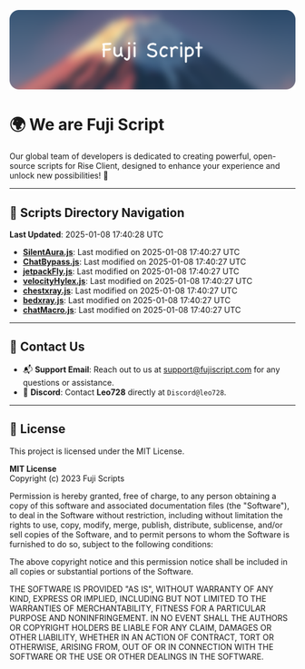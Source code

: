 ![Banner](.github/b.webp)

# 🌍 **We are Fuji Script**

Our global team of developers is dedicated to creating powerful, open-source scripts for Rise Client, designed to enhance your experience and unlock new possibilities! 🌟

---
<!-- SCRIPTS_NAVIGATION_START -->
## 📂 **Scripts Directory Navigation**

**Last Updated**: 2025-01-08 17:40:28 UTC

- **[SilentAura.js](scripts/SilentAura.js)**: Last modified on 2025-01-08 17:40:27 UTC
- **[ChatBypass.js](scripts/ChatBypass.js)**: Last modified on 2025-01-08 17:40:27 UTC
- **[jetpackFly.js](scripts/jetpackFly.js)**: Last modified on 2025-01-08 17:40:27 UTC
- **[velocityHylex.js](scripts/velocityHylex.js)**: Last modified on 2025-01-08 17:40:27 UTC
- **[chestxray.js](scripts/chestxray.js)**: Last modified on 2025-01-08 17:40:27 UTC
- **[bedxray.js](scripts/bedxray.js)**: Last modified on 2025-01-08 17:40:27 UTC
- **[chatMacro.js](scripts/chatMacro.js)**: Last modified on 2025-01-08 17:40:27 UTC

<!-- SCRIPTS_NAVIGATION_END -->

---

## 💬 **Contact Us**  
- 📬 **Support Email**: Reach out to us at [support@fujiscript.com](mailto:support@fujiscript.com) for any questions or assistance.  
- 💬 **Discord**: Contact **Leo728** directly at `Discord@leo728`.

---

## 📜 **License**

This project is licensed under the MIT License.  

**MIT License**  
Copyright (c) 2023 Fuji Scripts  

Permission is hereby granted, free of charge, to any person obtaining a copy of this software and associated documentation files (the "Software"), to deal in the Software without restriction, including without limitation the rights to use, copy, modify, merge, publish, distribute, sublicense, and/or sell copies of the Software, and to permit persons to whom the Software is furnished to do so, subject to the following conditions:  

The above copyright notice and this permission notice shall be included in all copies or substantial portions of the Software.  

THE SOFTWARE IS PROVIDED "AS IS", WITHOUT WARRANTY OF ANY KIND, EXPRESS OR IMPLIED, INCLUDING BUT NOT LIMITED TO THE WARRANTIES OF MERCHANTABILITY, FITNESS FOR A PARTICULAR PURPOSE AND NONINFRINGEMENT. IN NO EVENT SHALL THE AUTHORS OR COPYRIGHT HOLDERS BE LIABLE FOR ANY CLAIM, DAMAGES OR OTHER LIABILITY, WHETHER IN AN ACTION OF CONTRACT, TORT OR OTHERWISE, ARISING FROM, OUT OF OR IN CONNECTION WITH THE SOFTWARE OR THE USE OR OTHER DEALINGS IN THE SOFTWARE.  
